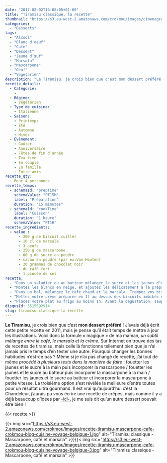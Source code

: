 ```yaml
---
date: "2017-02-02T16:08:05+01:00"
title: "Tiramisu classique, la recette"
thumbnail: "https://s3.eu-west-2.amazonaws.com/crokmou/images/cinemagraph-recette-tiramisu-mascarpone-cafe-crokmou-blog-cuisine-voyage-belgique-1.gif"
categories:
  - "Desserts"
tags:
  - "Alcool"
  - "Blanc d'oeuf"
  - "Cafe"
  - "Dessert"
  - "Jaune d’œuf"
  - "Marsala"
  - "Mascarpone"
  - "Oeuf"
  - "Vegetarien"
description: "Le Tiramisu, je crois bien que c'est mon dessert préféré ! ... la formule « magique » de ma maman, un subtil mélange entre le café, le marsala et la crème."
recette_details:
  - Catégorie:
    -
  - Régime:
    - Végétarien
  - Type de cuisine:
    - Italienne
  - Saison:
    - Printemps
    - Été
    - Automne
    - Hiver
  - Évènement:
    - Goûter
    - Anniversaire
    - Fêtes de fin d'année
    - Tea time
    - En couple
    - En famille
    - Entre amis
recette_qty:
  - Pour 4 personnes
recette_temps:
  - schemaId: "prepTime"
    schemaValue: "PT15M"
    label: "Préparation"
    duration: "15 minutes"
  - schemaId: "cookTime"
    label: "Cuisson"
    duration: "1 heure"
    schemaValue: "PT1H"
recette_ingredients:
  - value :
      - 200 g de biscuit cuiller
      - 10 cl de marsala
      - 3 oeufs
      - 250 g de mascarpone
      - 60 g de sucre en poudre
      - cacao en poudre (par ex:Van Houten)
      - 20 grammes de chocolat noir
      - du café fort
      - 1 pincée de sel
recette:
  - "Dans un saladier ou au batteur mélanger le sucre et les jaunes d’œufs jusqu’à ce que le mélange blanchisse et soit plus volumineux. Incorporez la mascarpone à votre mélange (par cuillères à soupe), et mélangez à l’aide d’une spatule (ou au batteur en vitesse 1) sans écraser la mascarpone."
  - "Montez les blancs en neige, et ajoutez les délicatement à la préparation précédente."
  - "Dans un bol, mélangez le café chaud et le marsala. Trempez vos biscuits dans ce mélange et placez les dans le fond d’un plat."
  - "Mettez votre crème préparée en 1) au dessus des biscuits imbibés de café/marsala et faites ainsi des superpositions jusqu’à ce qu’il n’y ai plus de crème."
  - "Placez votre plat au frigo au moins 1h. Avant la dégustation, saupoudrez votre dessert de cacao en poudre…"
disqusId: 5515592914
slug: tiramisu-classique-la-recette
---
```


**Le Tiramisu**, je crois bien que c’est **mon dessert préféré** ! J’avais déjà écrit cette petite recette en 2011, mais je pense qu’il était temps de mettre à jour les illustrations. Voici donc la formule « magique » de ma maman, _un subtil mélange entre le café, le marsala et la crème_. Sur Internet on trouve des tas de recettes de tiramisu, mais celle là fonctionne tellement bien que je n’ai jamais pris le temps d’en tester une autre. Pourquoi changer les bonnes habitudes n’est-ce pas ? Même si je n’ai pas changé de recette, j’ai tout de même _procédé à plusieurs tests dans la manière de faire_ : fouetter les jaunes et le sucre à la main puis incorporer la mascarpone / fouetter les jaunes et le sucre au batteur puis incorporer la mascarpone à la main / fouetter les jaunes et le sucre au batteur et incorporer la mascarpone à petite vitesse. La troisième option s’est révélée la meilleure d’entre toutes pour un résultat ultra gourmand. Il est vrai qu’aujourd’hui c’est la Chandeleur, j’aurais pu vous écrire une recette de crêpes, mais comme il y a déjà beaucoup d’idées par [-ici-](https://crokmou.com/tag/chandeleur), je me suis dit qu’un autre dessert pouvait être bien !  

{{< recette >}}

{{< img
src="https://s3.eu-west-2.amazonaws.com/crokmou/images/recette-tiramisu-mascarpone-cafe-crokmou-blog-cuisine-voyage-belgique-1.jpg"
alt="Tiramisu classique - Mascarpone, café et marsala" >}}{{< img
src="https://s3.eu-west-2.amazonaws.com/crokmou/images/recette-tiramisu-mascarpone-cafe-crokmou-blog-cuisine-voyage-belgique-3.jpg"
alt="Tiramisu classique - Mascarpone, café et marsala" >}}
